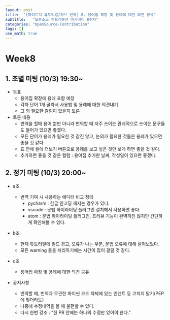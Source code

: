 ```yaml
---
layout: post
title:  "[파이토치 튜토리얼/허브 번역] 8. 용어집 확장 및 용례에 대한 의견 공유"
subtitle:   "오픈소스 컨트리뷰션 아카데미 8주차"
categories: "OpenSource-Contribution"
tags: []
use_math: true
---
```


# Week8

## 1. 조별 미팅 (10/3) 19:30~

* 목표
  * 용어집 확장에 용례 포함 예정
  * 각자 단어 1개 골라서 사용법 및 용례에 대한 의견내기
  * 그 외 필요한 칼럼이 있을지 토론
* 토론 내용
  * 번역을 할때 용어 뿐만 아니라 번역할 때 자주 쓰이는 관례적으로 쓰이는 문구들도 들어가 있으면 좋겠다.
  * 모든 단어가 용례가 필요한 것 같진 않고, 논의가 필요한 것들은 용례가 있으면 좋을 것 같다.
  * 표 안에 셀에 더보기 버튼으로 용례를 보고 싶은 것만 보게 하면 좋을 것 같다.
  * 추가하면 좋을 것 같은 컬럼 : 용어집 추가한 날짜, 작성일이 있으면 좋겠다.

## 2. 정기 미팅 (10/3) 20:00~

* a조 
  * 번역 기여 시 사용하는 에디터 비교 정리
    * pycharm : 한글 인코딩 깨지는 경우가 있다.
    * vscode : 문법 하이라이팅 플러그인 설치해서 사용하면 좋다.
    * atom : 문법 하이라이팅 플러그인, 프리뷰 기능이 완벽하진 않지만 간단하게 확인해볼 수 있다.
* b조
  * 현재 튜토리얼에 빌드 경고, 오류가 나는 부분, 문법 오류에 대해 살펴보았다.
  * 모든 warning 들을 처리하기에는 시간이 많이 걸릴 것 같다.
* c조
  * 용어집 확장 및 용례에 대한 의견 공유

* 공지사항
  * 번역할 때, 번역과 무관한 파이썬 코드 자체에 있는 인덴트 등 고치지 말기(PEP에 맞더라도)
  * 나중에 수정내역을 볼 때 불편할 수 있다.
  * 다시 한번 강조 : "한 PR 안에는 하나의 수정만 있어야 한다."
